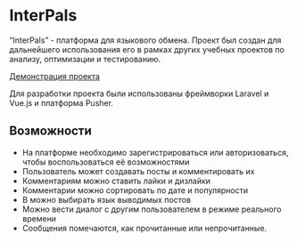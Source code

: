 
# InterPals

“InterPals” - платформа для языкового обмена. Проект был создан для дальнейшего использования его в рамках других учебных проектов по анализу, оптимизации и тестированию.

[Демонстрация проекта](https://olgastude.github.io/inter_project.html)

Для разработки проекта были использованы фреймворки Laravel и Vue.js и платформа Pusher.

## Возможности

 - На платформе необходимо зарегистрироваться или авторизоваться, чтобы воспользоваться её возможностями
 - Пользователь может создавать посты и комментировать их
 - Комментариям можно ставить лайки и дизлайки
 - Комментарии можно сортировать по дате и популярности
 - В можно выбирать язык выводимых постов
 - Можно вести диалог с другим пользователем в режиме реального времени
 - Сообщения помечаются, как прочитанные или непрочитанные.
